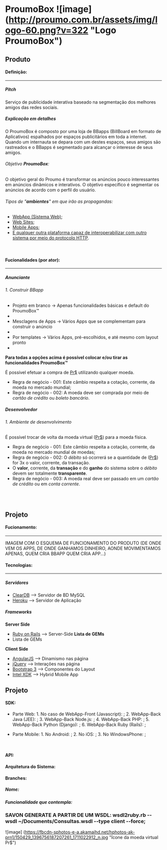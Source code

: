 ProumoBox ![image] (http://proumo.com.br/assets/img/logo-60.png?v=322 "Logo ProumoBox")
==========

## Produto

#### Definição:
------------------

##### Pitch
Serviço de publicidade interativa baseado na segmentação dos melhores amigos das redes sociais.

##### Explicação em detalhes
O ProumoBox é composto por uma loja de BBapps (BillBoard em formato de Aplicativos) espalhados por espaços publicitários em toda a internet. Quando um internauta se depara com um destes espaços, seus amigos são rastreados e o BBapps é segmentado para alcançar o interesse de seus amigos.

###### Objetivo __ProumoBox__:
O objetivo geral do Proumo é transformar os anúncios pouco interessantes em anúncios dinâmicos e interativos. O objetivo específico é segmentar os anúncios de acordo com o perfil do usuário. 

###### Tipos de "__ambientes__" em que irão as propagandas:
* [WebApp (Sistema Web)](http://pt.wikipedia.org/wiki/Aplica%C3%A7%C3%A3o_Web);
* [Web Sites](https://pt.wikipedia.org/wiki/Site);
* [Mobile Apps](http://en.wikipedia.org/wiki/Mobile_app);
* [E qualquer outra plataforma capaz de interoperabilizar com outro sistema por meio do protocolo HTTP](http://pt.wikipedia.org/wiki/HTTPS).  
<br><br>

#### Fucionalidades (por ator):
------------------
##### Anunciante

###### 1. Construir BBapp
* Projeto em branco -> Apenas funcionalidades básicas e default do ProumoBox™
 * 
* Mesclagens de Apps -> Vários Apps que se complementam para construir o anúncio
 * 
* Por templates -> Vários Apps, pré-escolhidos, e até mesmo com layout pronto
 * 

__Para todas a opções acima é possível colocar e/ou tirar as funcionalidades ProumoBox™__

É possível efetuar a compra de [Pr$](http://proumos.com) utilizando qualquer moeda.
 * Regra de negócio - 001: Este câmbio respeita a cotação, corrente, da moeda no mercado mundial;
 * Regra de negócio - 002: A moeda deve ser comprada por meio de _cartão de crédito_ ou _boleto bancário_.

##### Desenvolvedor 

###### 1. Ambiente de desenvolvimento
É possível trocar de volta da moeda virtual ([Pr$](http://proumos.com)) para a moeda física.
 * Regra de negócio - 001: Este câmbio respeita a cotação, corrente, da moeda no mercado mundial de moedas;
 * Regra de negócio - 002: O _débito_ só ocorrerá se a  quantidade de ([Pr$](http://proumos.com)) for 3x o valor, corrente, da transação.
  * O __valor__, corrente, da __transação__ e do __ganho__ do sistema sobre o _débito_ devem ser totalmente __transparente__.
 * Regra de negócio - 003: A moeda real deve ser passado em um _cartão de crédito_ ou em _conta corrente_.

<br><br>

## Projeto

#### Fucionamento:
------------------
IMAGEM COM O ESQUEMA DE FUNCIONAMENTO DO PRODUTO (DE ONDE VEM OS APPS, DE ONDE GANHAMOS DINHEIRO, AONDE MOVIMENTAMOS APENAS, QUEM CRIA BBAPP QUEM CRIA APP...)

#### Tecnologias:
------------------

##### Servidores
* [ClearDB](https://devcenter.heroku.com/articles/cleardb) --> Servidor de BD MySQL
* [Heroku](https://devcenter.heroku.com/articles/quickstart) -->  Servidor de Aplicação

##### Frameworks
__Server Side__
* [Ruby on Rails](http://rubyonrails.org/) --> Server-Side
__Lista de GEMs__
 * Lista de GEMs

__Client Side__
* [AngularJS](http://angularjs.org/) --> Dinamismo nas página
* [jQuery](http://jquery.com/) --> Interações nas página
* [Bootstrap 3](http://getbootstrap.com/) --> Componentes do Layout
* [Intel XDK](http://xdk-software.intel.com/) --> Hybrid Mobile App




## Projeto

#### SDK:


* Parte Web:
      1. No caso de WebApp-Front (Javascript): ;
      2. WebApp-Back Java (JEE): ; 
      3. WebApp-Back Node.js: ;
      4. WebApp-Back PHP: ;
      5. WebApp-Back Python (Django): ;
      6. WebApp-Back Ruby (Rails): ;

* Parte Mobile:
      1. No Android: ;
      2. No iOS: ;
      3. No WindowsPhone: ;
<br>

#### API:


#### Arquitetura do Sistema:



#### Branches:


##### Nome:

##### Funcionalidade que contempla:

### SAVON GENERATE A PARTIR DE UM WSDL:  wsdl2ruby.rb --wsdl ~/Documents/Consultas.wsdl --type client --force;
![image] (https://fbcdn-sphotos-e-a.akamaihd.net/hphotos-ak-prn1/150429_1396756187207261_1711022912_n.jpg "Ícone da moeda virtual Pr$")

